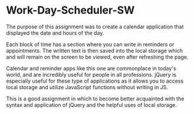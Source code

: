 # Work-Day-Scheduler-SW

The purpose of this assignment was to create a calendar application that displayed the date and hours of the day.

Each block of time has a section where you can write in reminders or appointments.  The written text is then saved into the local storage which and will remain on the screen to be viewed, even after refreshing the page.

Calendar and reminder apps like this one are commonplace in today's world, and are incredibly useful for people in all professions.  jQuery is especially useful for these type of applications as it allows you to access local storage and utilize JavaScript functions without writing in JS.

This is a good assignment in which to become better acquainted with the syntax and application of jQuery and the helpful uses of local storage.